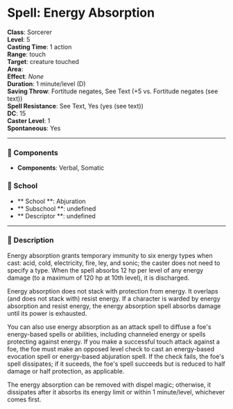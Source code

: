 
# Spell: Energy Absorption
**Class**: Sorcerer  
**Level**: 5  
**Casting Time**: 1 action  
**Range**: touch  
**Target**: creature touched  
**Area**:   
**Effect**: _None_  
**Duration**: 1 minute/level (D)  
**Saving Throw**: Fortitude negates, See Text (+5 vs. Fortitude negates (see text))  
**Spell Resistance**: See Text, Yes (yes (see text))  
**DC**: 15  
**Caster Level**: 1  
**Spontaneous**: Yes

---

### 🔮 Components
- **Components**: Verbal, Somatic

### 🏫 School
- ** School **: Abjuration
- ** Subschool **: undefined
- ** Descriptor **: undefined
---

### 📜 Description
Energy absorption grants temporary immunity to six energy types when cast: acid, cold, electricity, fire, ley, and sonic; the caster does not need to specify a type. When the spell absorbs 12 hp per level of any energy damage (to a maximum of 120 hp at 10th level), it is discharged.

Energy absorption does not stack with protection from energy. It overlaps (and does not stack with) resist energy. If a character is warded by energy absorption and resist energy, the energy absorption spell absorbs damage until its power is exhausted.

You can also use energy absorption as an attack spell to diffuse a foe's energy-based spells or abilities, including channeled energy or spells protecting against energy. If you make a successful touch attack against a foe, the foe must make an opposed level check to cast an energy-based evocation spell or energy-based abjuration spell. If the check fails, the foe's spell dissipates; if it suceeds, the foe's spell succeeds but is reduced to half damage or half protection, as applicable.

The energy absorption can be removed with dispel magic; otherwise, it dissipates after it absorbs its energy limit or within 1 minute/level, whichever comes first.
